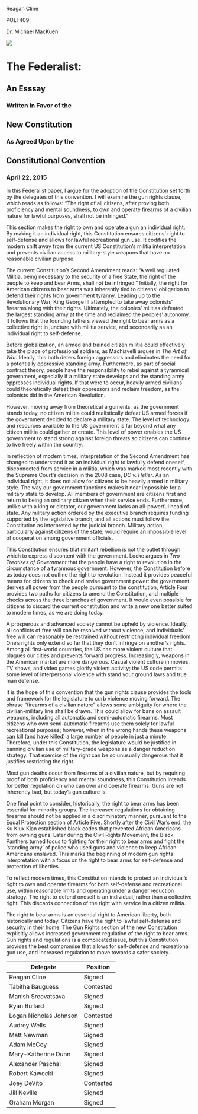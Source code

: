 Reagan Cline

POLI 409

Dr. Michael MacKuen

![](http://media.boingboing.net/wp-content/uploads/2011/08/join-or-die.jpg)

# The Federalist:

## An Esssay 
### Written in Favor of the
## New Constitution

### As Agreed Upon by the  
## Constitutional Convention
### April 22, 2015

In this Federalist paper, I argue for the adoption of the Constitution
set forth by the delegates of this convention. I will examine the gun
rights clause, which reads as follows: “The right of all citizens, after
proving both proficiency and mental soundness, to own and operate
firearms of a civilian nature for lawful purposes, shall not be
infringed.”

This section makes the right to own and operate a gun an individual
right. By making it an individual right, this Constitution ensures
citizens’ right to self-defense and allows for lawful recreational gun
use. It codifies the modern shift away from the current US
Constitution’s militia interpretation and prevents civilian access to
military-style weapons that have no reasonable civilian purpose.

The current Constitution’s Second Amendment reads: “A well regulated
Militia, being necessary to the security of a free State, the right of
the people to keep and bear Arms, shall not be infringed.” Initially,
the right for American citizens to bear arms was inherently tied to
citizens’ obligation to defend their rights from government tyranny.
Leading up to the Revolutionary War, King George III attempted to take
away colonists’ firearms along with their rights. Ultimately, the
colonies’ militias defeated the largest standing army at the time and
reclaimed the peoples’ autonomy. It follows that the founding fathers
viewed the right to bear arms as a collective right in juncture with
militia service, and secondarily as an individual right to self-defense.

Before globalization, an armed and trained citizen militia could
effectively take the place of professional soldiers, as Machiavelli
argues in *The Art of War.* Ideally, this both deters foreign aggressors
and eliminates the need for a potentially oppressive standing army.
Furthermore, as part of social contract theory, people have the
responsibility to rebel against a tyrannical government, especially if a
military state develops and the standing army oppresses individual
rights. If that were to occur, heavily armed civilians could
theoretically defeat their oppressors and reclaim freedom, as the
colonists did in the American Revolution.

However, moving away from theoretical arguments, as the government
stands today, no citizen militia could realistically defeat US armed
forces if the government decided to declare a military state. The level
of technology and resources available to the US government is far beyond
what any citizen militia could gather or create. This level of power
enables the US government to stand strong against foreign threats so
citizens can continue to live freely within the country.

In reflection of modern times, interpretation of the Second Amendment
has changed to understand it as an individual right to lawfully defend
oneself, disconnected from service in a militia, which was marked most
recently with the Supreme Court’s decision in the 2008 case, *DC v.
Heller*. As an individual right, it does not allow for citizens to be
heavily armed in military style. The way our government functions makes
it near impossible for a military state to develop. All members of
government are citizens first and return to being an ordinary citizen
when their service ends. Furthermore, unlike with a king or dictator,
our government lacks an all-powerful head of state. Any military action
ordered by the executive branch requires funding supported by the
legislative branch, and all actions must follow the Constitution as
interpreted by the judicial branch. Military action, particularly
against citizens of the state, would require an impossible level of
cooperation among government officials.

This Constitution ensures that militant rebellion is not the outlet
through which to express discontent with the government. Locke argues in
*Two Treatises of Government* that the people have a right to revolution
in the circumstance of a tyrannous government. However, the Constitution
before us today does not outline the right to revolution. Instead it
provides peaceful means for citizens to check and revise government
power: the government derives all power from the people pursuant to the
constitution, Article Four provides two paths for citizens to amend the
Constitution, and multiple checks across the three branches of
government. It would even possible for citizens to discard the current
constitution and write a new one better suited to modern times, as we
are doing today.

A prosperous and advanced society cannot be upheld by violence. Ideally,
all conflicts of free will can be resolved without violence, and
individuals’ free will can reasonably be restrained without restricting
individual freedom. One’s rights only extend so far that they don’t
infringe on another’s rights. Among all first-world countries, the US
has more violent culture that plagues our cities and prevents forward
progress. Increasingly, weapons in the American market are more
dangerous. Casual violent culture in movies, TV shows, and video games
glorify violent activity; the US code permits some level of
interpersonal violence with stand your ground laws and true man defense.

It is the hope of this convention that the gun rights clause provides
the tools and framework for the legislature to curb violence moving
forward. The phrase “firearms of a civilian nature” allows some
ambiguity for where the civilian-military line shall be drawn. This
could allow for bans on assault weapons, including all automatic and
semi-automatic firearms. Most citizens who own semi-automatic firearms
use them solely for lawful recreational purposes; however, when in the
wrong hands these weapons can kill (and have killed) a large number of
people in just a minute. Therefore, under this Constitution, the
legislature would be justified in banning civilian use of military-grade
weapons as a danger reduction strategy. That exercise of the right can
be so unusually dangerous that it justifies restricting the right.

Most gun deaths occur from firearms of a civilian nature, but by
requiring proof of both proficiency and mental soundness, this
Constitution intends for better regulation on who can own and operate
firearms. Guns are not inherently bad, but today’s gun culture is.

One final point to consider, historically, the right to bear arms has
been essential for minority groups. The increased regulations for
obtaining firearms should not be applied in a discriminatory manner,
pursuant to the Equal Protection section of Article Five. Shortly after
the Civil War’s end, the Ku Klux Klan established black codes that
prevented African Americans from owning guns. Later during the Civil
Rights Movement, the Black Panthers turned focus to fighting for their
right to bear arms and fight the ‘standing army’ of police who used guns
and violence to keep African Americans enslaved. This marks the
beginning of modern gun rights interpretation with a focus on the right
to bear arms for self-defense and protection of liberties.

To reflect modern times, this Constitution intends to protect an
individual’s right to own and operate firearms for both self-defense and
recreational use, within reasonable limits and operating under a danger
reduction strategy. The right to defend oneself is an individual, rather
than a collective right. This discards connection of the right with
service in a citizen militia.

The right to bear arms is an essential right to American liberty, both
historically and today. Citizens have the right to lawful self-defense
and security in their home. The Gun Rights section of the new
Constitution explicitly allows increased government regulation of the
right to bear arms. Gun rights and regulations is a complicated issue,
but this Constitution provides the best compromise that allows for
self-defense and recreational gun use, and increased regulation to move
towards a safer society.

Delegate | Position
---------|---------
Reagan Cline | Signed
Tabitha Bauguess | Contested
Manish Sreevatsava | Signed
Ryan Bullard | Signed
Logan Nicholas Johnson | Contested
Audrey Wells | Signed
Matt Newman | Signed
Adam McCoy | Signed
Mary-Katherine Dunn | Signed
Alexander Paschal | Signed
Robert Kawecki | Signed
Joey DeVito | Contested
Jill Neville | Signed
Graham Morgan | Signed
